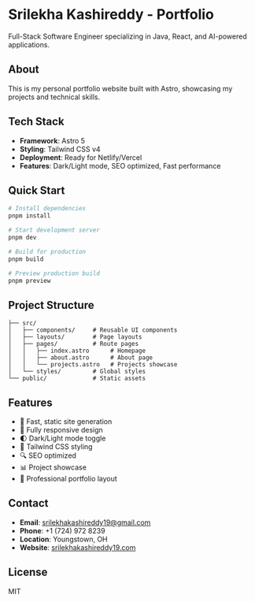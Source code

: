 # Srilekha Kashireddy - Portfolio

Full-Stack Software Engineer specializing in Java, React, and AI-powered applications.

## About

This is my personal portfolio website built with Astro, showcasing my projects and technical skills.

## Tech Stack

- **Framework**: Astro 5
- **Styling**: Tailwind CSS v4
- **Deployment**: Ready for Netlify/Vercel
- **Features**: Dark/Light mode, SEO optimized, Fast performance

## Quick Start

```bash
# Install dependencies
pnpm install

# Start development server
pnpm dev

# Build for production
pnpm build

# Preview production build
pnpm preview
```

## Project Structure

```
├── src/
│   ├── components/     # Reusable UI components
│   ├── layouts/        # Page layouts
│   ├── pages/          # Route pages
│   │   ├── index.astro      # Homepage
│   │   ├── about.astro      # About page
│   │   └── projects.astro   # Projects showcase
│   └── styles/         # Global styles
└── public/             # Static assets
```

## Features

- 🚀 Fast, static site generation
- 📱 Fully responsive design
- 🌓 Dark/Light mode toggle
- 🎨 Tailwind CSS styling
- 🔍 SEO optimized
- 📊 Project showcase
- 💼 Professional portfolio layout

## Contact

- **Email**: srilekhakashireddy19@gmail.com
- **Phone**: +1 (724) 972 8239
- **Location**: Youngstown, OH
- **Website**: [srilekhakashireddy19.com](https://srilekhakashireddy19.com)

## License

MIT
